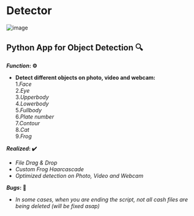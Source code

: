 # Detector
![image](https://user-images.githubusercontent.com/90557802/147778635-1834a90f-8328-460a-b2e6-b86edbb9cd83.png)
## **Python App for Object Detection** 🔍
**_Function_: ⚙️** <br />
- **Detect different objects on photo, video and webcam:** <br />
  1.*Face* <br />
  2.*Eye* <br />
  3.*Upperbody* <br />
  4.*Lowerbody* <br />
  5.*Fullbody* <br />
  6.*Plate number* <br />
  7.*Contour* <br />
  8.*Cat* <br />
  9.*Frog* <br />
  
**_Realized_: ✔️** <br />
  - *File Drag & Drop* <br />
  - *Custom Frog Haarcascade* <br />
  - *Optimized detection on Photo, Video and Webcam* <br />
  
**_Bugs_: 🐛** <br />
  - *In some cases, when you are ending the script, not all cash files are being deleted _(will be fixed asap)_*
